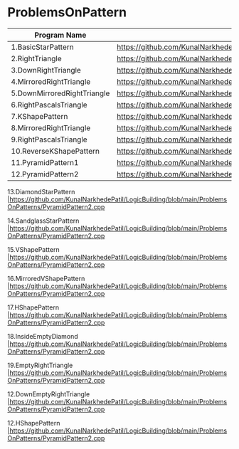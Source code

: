# ProblemsOnPattern

| Program Name             | Link Of Souce code                                                                   |
| ----------------- | ------------------------------------------------------------------ |
1.BasicStarPattern   |https://github.com/KunalNarkhedePatil/LogicBuilding/blob/main/ProblemsOnPatterns/BasicStarPattern.cpp
2.RightTriangle   |https://github.com/KunalNarkhedePatil/LogicBuilding/blob/main/ProblemsOnPatterns/RightTriangle.cpp
3.DownRightTriangle   |https://github.com/KunalNarkhedePatil/LogicBuilding/blob/main/ProblemsOnPatterns/DownRightTriangle.cpp
4.MirroredRightTriangle   |https://github.com/KunalNarkhedePatil/LogicBuilding/blob/main/ProblemsOnPatterns/MirroredRightTriangle.cpp
5.DownMirroredRightTriangle   |https://github.com/KunalNarkhedePatil/LogicBuilding/blob/main/ProblemsOnPatterns/DownMirroredRightTriangle.cpp
6.RightPascalsTriangle   |https://github.com/KunalNarkhedePatil/LogicBuilding/blob/main/ProblemsOnPatterns/RightPascalsTriangle.cpp
7.KShapePattern   |https://github.com/KunalNarkhedePatil/LogicBuilding/blob/main/ProblemsOnPatterns/KShapePattern.cpp
8.MirroredRightTriangle   |https://github.com/KunalNarkhedePatil/LogicBuilding/blob/main/ProblemsOnPatterns/MirroredRightTriangle.cpp
9.RightPascalsTriangle   |https://github.com/KunalNarkhedePatil/LogicBuilding/blob/main/ProblemsOnPatterns/RightPascalsTriangle.cpp
10.ReverseKShapePattern   |https://github.com/KunalNarkhedePatil/LogicBuilding/blob/main/ProblemsOnPatterns/ReverseKShapePattern.cpp
11.PyramidPattern1   |https://github.com/KunalNarkhedePatil/LogicBuilding/blob/main/ProblemsOnPatterns/PyramidPattern1.cpp
12.PyramidPattern2   |https://github.com/KunalNarkhedePatil/LogicBuilding/blob/main/ProblemsOnPatterns/PyramidPattern2.cpp

13.DiamondStarPattern   |https://github.com/KunalNarkhedePatil/LogicBuilding/blob/main/ProblemsOnPatterns/PyramidPattern2.cpp

14.SandglassStarPattern   |https://github.com/KunalNarkhedePatil/LogicBuilding/blob/main/ProblemsOnPatterns/PyramidPattern2.cpp

15.VShapePattern   |https://github.com/KunalNarkhedePatil/LogicBuilding/blob/main/ProblemsOnPatterns/PyramidPattern2.cpp

16.MirroredVShapePattern   |https://github.com/KunalNarkhedePatil/LogicBuilding/blob/main/ProblemsOnPatterns/PyramidPattern2.cpp

17.HShapePattern   |https://github.com/KunalNarkhedePatil/LogicBuilding/blob/main/ProblemsOnPatterns/PyramidPattern2.cpp


18.InsideEmptyDiamond   |https://github.com/KunalNarkhedePatil/LogicBuilding/blob/main/ProblemsOnPatterns/PyramidPattern2.cpp

19.EmptyRightTriangle   |https://github.com/KunalNarkhedePatil/LogicBuilding/blob/main/ProblemsOnPatterns/PyramidPattern2.cpp

12.DownEmptyRightTriangle   |https://github.com/KunalNarkhedePatil/LogicBuilding/blob/main/ProblemsOnPatterns/PyramidPattern2.cpp

12.HShapePattern   |https://github.com/KunalNarkhedePatil/LogicBuilding/blob/main/ProblemsOnPatterns/PyramidPattern2.cpp
